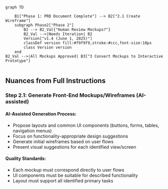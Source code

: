 

```mermaid
graph TD
    
    B1["Phase 1: PRD Document Complete"] --> B2["2.1 Create Wireframe"]    
    subgraph Phase2["Phase 2"]
        B2 --> B2_Val{"Human Review Mockups?"}
        B2_Val -->|Needs Iteration| B2
        Version["v1.4 (June 1, 2025)"]
        classDef version fill:#f9f9f9,stroke:#ccc,font-size:10px
        class Version version
    end
B2_Val -->|All Mockups Approved| B3["3 Convert Mockups to Interactive Prototype"]


```


## Nuances from Full Instructions

### Step 2.1: Generate Front-End Mockups/Wireframes (AI-assisted)

#### AI-Assisted Generation Process:
*   Propose layouts and common UI components (buttons, forms, tables, navigation menus)
*   Focus on functionality-appropriate design suggestions
*   Generate initial wireframes based on user flows
*   Present visual suggestions for each identified view/screen

#### Quality Standards:
*   Each mockup must correspond directly to user flows
*   UI components must be suitable for described functionality
*   Layout must support all identified primary tasks
